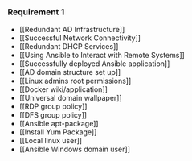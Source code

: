 ### Requirement 1
* [[Redundant AD Infrastructure]]
* [[Successful Network Connectivity]]
* [[Redundant DHCP Services]]
* [[Using Ansible to Interact with Remote Systems]]
* [[Successfully deployed Ansible application]]
* [[AD domain structure set up]]
* [[Linux admins root permissions]]
* [[Docker wiki/application]]
* [[Universal domain wallpaper]]
* [[RDP group policy]]
* [[DFS group policy]]
* [[Ansible apt-package]]
* [[Install Yum Package]]
* [[Local linux user]]
* [[Ansible Windows domain user]]
